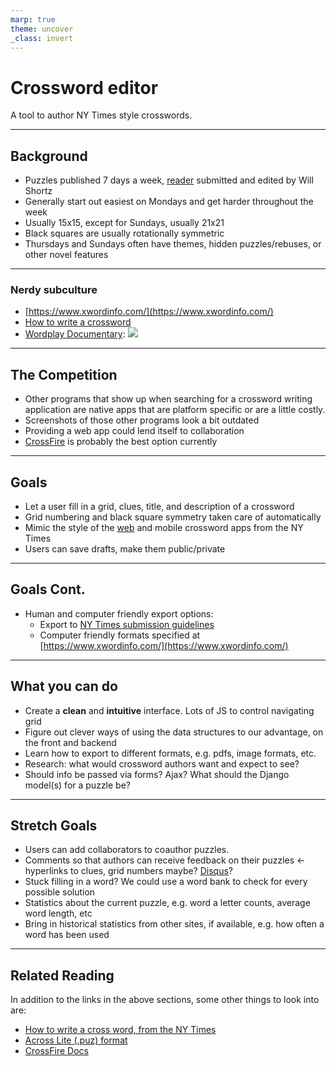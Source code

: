 ```yaml
---
marp: true
theme: uncover
_class: invert
---
```


# Crossword editor

A tool to author NY Times style crosswords.

________________
## Background

- Puzzles published 7 days a week, [reader](https://www.nytimes.com/2020/02/19/crosswords/constructor-crossword-puzzles-trudeau.html) submitted and edited by Will Shortz
- Generally start out easiest on Mondays and get harder throughout the week
- Usually 15x15, except for Sundays, usually 21x21
- Black squares are usually rotationally symmetric
- Thursdays and Sundays often have themes, hidden puzzles/rebuses, or other novel features

________________
<!-- _class: invert -->
### Nerdy subculture
- [https://www.xwordinfo.com/](https://www.xwordinfo.com/)
- [How to write a crossword](https://www.nytimes.com/2018/09/14/crosswords/how-to-make-a-crossword-puzzle-the-series.html)
- [Wordplay Documentary](https://smile.amazon.com/Wordplay-Will-Shortz/dp/B0019VA7K2/ref=sr_1_1?crid=1FIM2TA2B85CF&dchild=1&keywords=wordplay&qid=1584676659&sprefix=wordplay%2Caps%2C165&sr=8-1):
![](Wordplaymp.jpg)

________________
## The Competition
- Other programs that show up when searching for a crossword writing application are native apps that are platform specific or are a little costly.
- Screenshots of those other programs look a bit outdated
- Providing a web app could lend itself to collaboration
- [CrossFire](http://beekeeperlabs.com/crossfire/index.html) is probably the best option currently

________________
<!-- _class: invert -->
## Goals
- Let a user fill in a grid, clues, title, and description of a crossword
- Grid numbering and black square symmetry taken care of automatically
- Mimic the style of the [web](https://www.nytimes.com/crosswords/game/daily/2015/02/13) and mobile crossword apps from the NY Times
- Users can save drafts, make them public/private

________________
<!-- _class: invert -->
## Goals Cont.
- Human and computer friendly export options:
    - Export to [NY Times submission guidelines](https://www.nytimes.com/puzzles/submissions/crossword)
    - Computer friendly formats specified at [https://www.xwordinfo.com/](https://www.xwordinfo.com/)

________________
## What you can do
- Create a **clean** and **intuitive** interface.  Lots of JS to control navigating grid
- Figure out clever ways of using the data structures to our advantage, on the front and backend
- Learn how to export to different formats, e.g. pdfs, image formats, etc.
- Research: what would crossword authors want and expect to see?
- Should info be passed via forms? Ajax? What should the Django model(s) for a puzzle be?

________________
<!-- _class: invert -->
## Stretch Goals
- Users can add collaborators to coauthor puzzles.
- Comments so that authors can receive feedback on their puzzles <- hyperlinks to clues, grid numbers maybe? [Disqus](https://disqus.com/)?
- Stuck filling in a word? We could use a word bank to check for every possible solution
- Statistics about the current puzzle, e.g. word a letter counts, average word length, etc
- Bring in historical statistics from other sites, if available, e.g. how often a word has been used

________________
## Related Reading
In addition to the links in the above sections, some other things to look into are:
- [How to write a cross word, from the NY Times](https://www.nytimes.com/2018/09/14/crosswords/how-to-make-a-crossword-puzzle-the-series.html)
- [Across Lite (.puz) format](https://icrossword.com/publish/create.html)
- [CrossFire Docs](http://beekeeperlabs.com/crossfire/docs/index.html)
